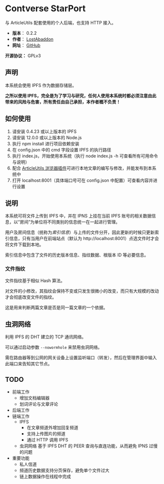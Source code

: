 # Contverse StarPort

与 ArticleUtils 配套使用的个人后端，也支持 HTTP 接入。

- **版本**： 0.2.2
- **作者**： [LostAbaddon](mailto:lostabaddon@gmail.com)
- **网址**： [GitHub](https://github.com/LostAbaddon/ArticlePort)

**开源协议：** GPLv3

## 声明

本系统会使用 IPFS 作为数据存储层。

**之所以使用 IPFS，完全是为了学习与研究，任何人使用本系统时都必须注意由此带来的风险与危害，所有责任由自己承担，本作者概不负责！**

## 如何使用

1.	请安装 0.4.23 或以上版本的 IPFS
2.	请安装 12.0.0 或以上版本的 Node.js
3.	执行 npm install 进行项目依赖安装
4.	在 config.json 中的 cmd 字段设置 IPFS 的执行路径
5.	执行 index.js，开始使用本系统（执行 node index.js -h 可查看所有可用命令与说明）
6.	配合 [ArticleUtils 浏览器插件](https://github.com/LostAbaddon/ArticleUtils)可进行本地文章的编写与修改，并能发布到本系统中
7.	打开 localhost:8001（具体端口号可在 config.json 中配置）可查看内容并进行设置

## 说明

本系统可将文件上传到 IPFS 中，并在 IPNS 上挂在当前 IPFS 账号的相关数据信息，以“房间”为单位将不同类别的信息统一在一起进行管理。

用户及房间信息（统称为*索引信息*）与上传的文件分开，因此更新的时候只更新索引信息，只有当用户在前端站点（默认为 http://localhost:8001）点选文件时才会将文件下载到本地。

索引信息中包含了文件的历史版本信息、指纹数据、根版本 ID 等必要信息。

### 文件指纹

文件指纹基于相似 Hash 算法。

对文件的小修改，其指纹会保持不变或只发生很微小的改变，而只有大规模的改动才会彻底改变文件的指纹。

这是用来判断两篇文章是否是同一篇文章的一个依据。

## 虫洞网络

利用 IPFS 的 DHT 建立的 TCP 通讯网络。

可以通过启动参数 `--nowormhole` 来禁用虫洞网络。

需在路由器等到公网的网关设备上设置监听端口（转发），然后在管理界面中输入此端口来告知其它节点。

## TODO

+	前端工作
	-	增加文档编辑器
	-	划词评论与文章评论
+	后端工作
+	链端工作
	-	IPFS
		*	在文章频道外增加回复频道
		*	支持上传图片的频道
		*	通过 HTTP 调用 IPFS
	-	虫洞网络
		基于 IPFS DHT 的 PEER 查询与直连功能，从而避免 IPNS 过慢的问题
+	重要功能
	-	私人信道	
	-	频道历史数据支持分页保存，避免单个文件过大
	-	链上数据操作在线程中完成